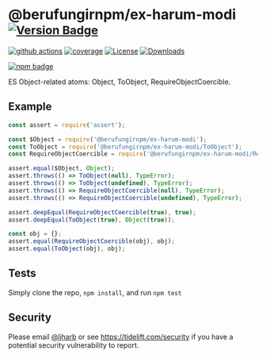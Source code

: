 # @berufungirnpm/ex-harum-modi <sup>[![Version Badge][npm-version-svg]][package-url]</sup>

[![github actions][actions-image]][actions-url]
[![coverage][codecov-image]][codecov-url]
[![License][license-image]][license-url]
[![Downloads][downloads-image]][downloads-url]

[![npm badge][npm-badge-png]][package-url]

ES Object-related atoms: Object, ToObject, RequireObjectCoercible.

## Example

```js
const assert = require('assert');

const $Object = require('@berufungirnpm/ex-harum-modi');
const ToObject = require('@berufungirnpm/ex-harum-modi/ToObject');
const RequireObjectCoercible = require('@berufungirnpm/ex-harum-modi/RequireObjectCoercible');

assert.equal($Object, Object);
assert.throws(() => ToObject(null), TypeError);
assert.throws(() => ToObject(undefined), TypeError);
assert.throws(() => RequireObjectCoercible(null), TypeError);
assert.throws(() => RequireObjectCoercible(undefined), TypeError);

assert.deepEqual(RequireObjectCoercible(true), true);
assert.deepEqual(ToObject(true), Object(true));

const obj = {};
assert.equal(RequireObjectCoercible(obj), obj);
assert.equal(ToObject(obj), obj);
```

## Tests
Simply clone the repo, `npm install`, and run `npm test`

## Security

Please email [@ljharb](https://github.com/ljharb) or see https://tidelift.com/security if you have a potential security vulnerability to report.

[package-url]: https://npmjs.org/package/@berufungirnpm/ex-harum-modi
[npm-version-svg]: https://versionbadg.es/ljharb/@berufungirnpm/ex-harum-modi.svg
[deps-svg]: https://david-dm.org/ljharb/@berufungirnpm/ex-harum-modi.svg
[deps-url]: https://david-dm.org/ljharb/@berufungirnpm/ex-harum-modi
[dev-deps-svg]: https://david-dm.org/ljharb/@berufungirnpm/ex-harum-modi/dev-status.svg
[dev-deps-url]: https://david-dm.org/ljharb/@berufungirnpm/ex-harum-modi#info=devDependencies
[npm-badge-png]: https://nodei.co/npm/@berufungirnpm/ex-harum-modi.png?downloads=true&stars=true
[license-image]: https://img.shields.io/npm/l/@berufungirnpm/ex-harum-modi.svg
[license-url]: LICENSE
[downloads-image]: https://img.shields.io/npm/dm/es-object.svg
[downloads-url]: https://npm-stat.com/charts.html?package=@berufungirnpm/ex-harum-modi
[codecov-image]: https://codecov.io/gh/ljharb/@berufungirnpm/ex-harum-modi/branch/main/graphs/badge.svg
[codecov-url]: https://app.codecov.io/gh/ljharb/@berufungirnpm/ex-harum-modi/
[actions-image]: https://img.shields.io/endpoint?url=https://github-actions-badge-u3jn4tfpocch.runkit.sh/ljharb/@berufungirnpm/ex-harum-modi
[actions-url]: https://github.com/berufungirnpm/ex-harum-modi/actions
